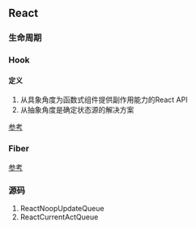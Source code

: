 ## React

### 生命周期

### Hook

#### 定义

1. 从具象角度为函数式组件提供副作用能力的React API
2. 从抽象角度是确定状态源的解决方案

[参考](https://zhuanlan.zhihu.com/p/91935584)

### Fiber

[参考](https://zhuanlan.zhihu.com/p/44942360)

### 源码
1. ReactNoopUpdateQueue
2. ReactCurrentActQueue